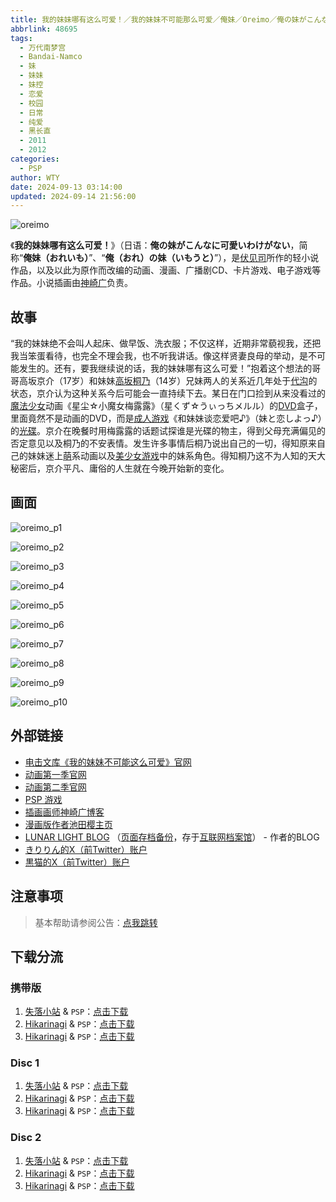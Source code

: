```yaml
---
title: 我的妹妹哪有这么可爱！／我的妹妹不可能那么可爱／俺妹／Oreimo／俺の妹がこんなに可愛いわけがない／携带版 Disc 不可能出续作 哪有可能继续
abbrlink: 48695
tags:
  - 万代南梦宫
  - Bandai-Namco
  - 妹
  - 妹妹
  - 妹控
  - 恋爱
  - 校园
  - 日常
  - 纯爱
  - 黑长直
  - 2011
  - 2012
categories:
  - PSP
author: WTY
date: 2024-09-13 03:14:00
updated: 2024-09-14 21:56:00
---
```


![oreimo](https://unpkg.com/galgame/img/oreimo.webp)

《**我的妹妹哪有这么可爱！**》（日语：**俺の妹がこんなに可愛いわけがない**，简称“**俺妹（おれいも）**”、“**俺（おれ）の妹（いもうと）**”），是[伏见司](https://zh.moegirl.org.cn/伏见司)所作的轻小说作品，以及以此为原作而改编的动画、漫画、广播剧CD、卡片游戏、电子游戏等作品。小说插画由[神崎广](https://zh.moegirl.org.cn/神崎广)负责。

<!-- more -->

## 故事

“我的妹妹绝不会叫人起床、做早饭、洗衣服；不仅这样，近期非常藐视我，还把我当笨蛋看待，也完全不理会我，也不听我讲话。像这样贤妻良母的举动，是不可能发生的。还有，要我继续说的话，我的妹妹哪有这么可爱！”抱着这个想法的哥哥高坂京介（17岁）和妹妹[高坂桐乃](https://zh.wikipedia.org/wiki/高坂桐乃)（14岁）兄妹两人的关系近几年处于[代沟](https://zh.wikipedia.org/wiki/代溝)的状态，京介认为这种关系今后可能会一直持续下去。某日在门口捡到从来没看过的[魔法少女](https://zh.wikipedia.org/wiki/魔法少女)动画《星尘☆小魔女梅露露》（星くず☆うぃっちメルル）的[DVD](https://zh.wikipedia.org/wiki/DVD)盒子，里面竟然不是动画的DVD，而是[成人游戏](https://zh.wikipedia.org/wiki/成人遊戲)《和妹妹谈恋爱吧♪》（妹と恋しよっ♪）的[光碟](https://zh.wikipedia.org/wiki/光碟)。京介在晚餐时用梅露露的话题试探谁是光碟的物主，得到父母充满偏见的否定意见以及桐乃的不安表情。发生许多事情后桐乃说出自己的一切，得知原来自己的妹妹迷上[萌](https://zh.wikipedia.org/wiki/萌)系动画以及[美少女游戏](https://zh.wikipedia.org/wiki/美少女遊戲)中的妹系角色。得知桐乃这不为人知的天大秘密后，京介平凡、庸俗的人生就在今晚开始新的变化。

## 画面

![oreimo_p1](https://unpkg.com/galgame/img/oreimo_p1.webp)

![oreimo_p2](https://unpkg.com/galgame/img/oreimo_p2.webp)

![oreimo_p3](https://unpkg.com/galgame/img/oreimo_p3.webp)

![oreimo_p4](https://unpkg.com/galgame/img/oreimo_p4.webp)

![oreimo_p5](https://unpkg.com/galgame/img/oreimo_p5.webp)

![oreimo_p6](https://unpkg.com/galgame/img/oreimo_p6.webp)

![oreimo_p7](https://unpkg.com/galgame/img/oreimo_p7.webp)

![oreimo_p8](https://unpkg.com/galgame/img/oreimo_p8.webp)

![oreimo_p9](https://unpkg.com/galgame/img/oreimo_p9.webp)

![oreimo_p10](https://unpkg.com/galgame/img/oreimo_p10.webp)

## 外部链接

- [电击文库《我的妹妹不可能这么可爱》官网](http://oreimo.dengeki.com/)
- [动画第一季官网](https://www.oreimo-anime.com/1st/)
- [动画第二季官网](https://www.oreimo-anime.com/)
- [PSP 游戏](https://oreimo-game.channel.or.jp/)
- [插画画师神崎广博客](http://nekomimi.tabgraphics.under.jp/)
- [漫画版作者池田樱主页](http://www.h2.dion.ne.jp/~page101/)
- [LUNAR LIGHT BLOG](http://fusi.blog10.fc2.com/) （[页面存档备份](https://web.archive.org/web/20201202091056/http://fusi.blog10.fc2.com/)，存于[互联网档案馆](https://zh.wikipedia.org/wiki/互联网档案馆)） - 作者的BLOG
- [きりりん的X（前Twitter）账户](https://twitter.com/kirino_kousaka)
- [黒猫的X（前Twitter）账户](https://twitter.com/kuroneko_daten)

## 注意事项

> 基本帮助请参阅公告：[点我跳转](/p/announcement/)

## 下载分流

### 携带版

1. [失落小站](https://www.shinnku.com/) & `PSP`：[点击下载](https://www.shinnku.com/api/download/psp/pspch/401-500/%E6%88%91%E7%9A%84%E5%A6%B9%E5%A6%B9%E4%B8%8D%E5%8F%AF%E8%83%BD%E9%82%A3%E4%B9%88%E5%8F%AF%E7%88%B1%20%E6%90%BA%E5%B8%A6%E7%89%88%20V1.1%20[%E7%AE%80][%E6%B8%B8%E6%88%8F%E5%97%AF%E8%9B%8B&PSP%E5%90%A7%E6%B1%89%E5%8C%96%E7%BB%84&%E4%BF%BA%E5%A6%B9%E5%90%A7]/2500%20-%20%E6%88%91%E7%9A%84%E5%A6%B9%E5%A6%B9%E4%B8%8D%E5%8F%AF%E8%83%BD%E9%82%A3%E4%B9%88%E5%8F%AF%E7%88%B1%20%E6%90%BA%E5%B8%A6%E7%89%88%20V1.1%20[%E7%AE%80]%20[%E6%B8%B8%E6%88%8F%E5%97%AF%E8%9B%8B&PSP%E5%90%A7%E6%B1%89%E5%8C%96%E7%BB%84&%E4%BF%BA%E5%A6%B9%E5%90%A7].iso)
2. [Hikarinagi](https://www.hikarinagi.com/) & `PSP`：[点击下载](https://pan.himoe.uk/s/20PfJ)
3. [Hikarinagi](https://www.hikarinagi.com/) & `PSP`：[点击下载](https://pan.himoe.uk/s/3AnuJ)

### Disc 1

1. [失落小站](https://www.shinnku.com/) & `PSP`：[点击下载](https://www.shinnku.com/api/download/psp/pspch/401-500/%E6%88%91%E7%9A%84%E5%A6%B9%E5%A6%B9%E4%B8%8D%E5%8F%AF%E8%83%BD%E9%82%A3%E4%B9%88%E5%8F%AF%E7%88%B1%20%E4%B8%8D%E5%8F%AF%E8%83%BD%E6%9C%89%E7%BB%AD%E4%BD%9C(UMD%20Disc%201)%20[%E7%AE%80][PSP%E5%90%A7%E6%B1%89%E5%8C%96%E7%BB%84]/2895%20-%20%E6%88%91%E7%9A%84%E5%A6%B9%E5%A6%B9%E4%B8%8D%E5%8F%AF%E8%83%BD%E9%82%A3%E4%B9%88%E5%8F%AF%E7%88%B1%20%E4%B8%8D%E5%8F%AF%E8%83%BD%E6%9C%89%E7%BB%AD%E4%BD%9C(UMD%20Disc%201)%20[%E7%AE%80]%20[PSP%E5%90%A7%E6%B1%89%E5%8C%96%E7%BB%84].iso)
2. [Hikarinagi](https://www.hikarinagi.com/) & `PSP`：[点击下载](https://pan.himoe.uk/s/0xGiD)
3. [Hikarinagi](https://www.hikarinagi.com/) & `PSP`：[点击下载](https://pan.himoe.uk/s/g3lhx)

### Disc 2

1. [失落小站](https://www.shinnku.com/) & `PSP`：[点击下载](https://www.shinnku.com/api/download/psp/pspch/401-500/%E6%88%91%E7%9A%84%E5%A6%B9%E5%A6%B9%E4%B8%8D%E5%8F%AF%E8%83%BD%E9%82%A3%E4%B9%88%E5%8F%AF%E7%88%B1%20%E4%B8%8D%E5%8F%AF%E8%83%BD%E6%9C%89%E7%BB%AD%E4%BD%9C(UMD%20Disc%202)%20[%E7%AE%80][PSP%E5%90%A7%E6%B1%89%E5%8C%96%E7%BB%84&%E8%8B%8F%E5%B8%95%E5%B0%94%E8%8E%8E%E6%B1%89%E5%8C%96%E7%BB%84]/2896%20-%20%E6%88%91%E7%9A%84%E5%A6%B9%E5%A6%B9%E4%B8%8D%E5%8F%AF%E8%83%BD%E9%82%A3%E4%B9%88%E5%8F%AF%E7%88%B1%20%E4%B8%8D%E5%8F%AF%E8%83%BD%E6%9C%89%E7%BB%AD%E4%BD%9C(UMD%20Disc%202)%20[%E7%AE%80]%20[PSP%E5%90%A7%E6%B1%89%E5%8C%96%E7%BB%84&%E8%8B%8F%E5%B8%95%E5%B0%94%E8%8E%8E%E6%B1%89%E5%8C%96%E7%BB%84].iso)
2. [Hikarinagi](https://www.hikarinagi.com/) & `PSP`：[点击下载](https://pan.himoe.uk/s/p3rHN)
3. [Hikarinagi](https://www.hikarinagi.com/) & `PSP`：[点击下载](https://pan.himoe.uk/s/qvRFP)
